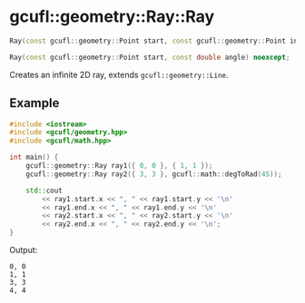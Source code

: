 # gcufl::geometry::Ray::Ray
```cpp
Ray(const gcufl::geometry::Point start, const gcufl::geometry::Point intersection) noexcept;

Ray(const gcufl::geometry::Point start, const double angle) noexcept;
```
Creates an infinite 2D ray, extends `gcufl::geometry::Line`.
## Example
```cpp
#include <iostream>
#include <gcufl/geometry.hpp>
#include <gcufl/math.hpp>

int main() {
	gcufl::geometry::Ray ray1({ 0, 0 }, { 1, 1 });
	gcufl::geometry::Ray ray2({ 3, 3 }, gcufl::math::degToRad(45));

	std::cout
		<< ray1.start.x << ", " << ray1.start.y << '\n'
		<< ray1.end.x << ", " << ray1.end.y << '\n'
		<< ray2.start.x << ", " << ray2.start.y << '\n'
		<< ray2.end.x << ", " << ray2.end.y << '\n';
}
```
Output:
```
0, 0
1, 1
3, 3
4, 4
```
